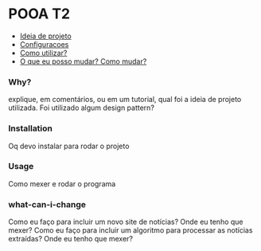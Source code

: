 # POOA T2
 * [Ideia de projeto](#why)
 * [Configuracoes](#installation)
 * [Como utilizar?](#usage)
 * [O que eu posso mudar? Como mudar?](#what-can-i-change)

### Why?
explique, em comentários, ou em um tutorial, qual foi a ideia de projeto utilizada. Foi
utilizado algum design pattern?

### Installation
Oq devo instalar para rodar o projeto

### Usage
Como mexer e rodar o programa

### what-can-i-change
Como eu faço para incluir um novo site de notícias? Onde eu
tenho que mexer? Como eu faço para incluir um algoritmo para processar as notícias
extraídas? Onde eu tenho que mexer?
